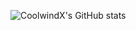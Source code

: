 ![CoolwindX's GitHub stats](https://github-readme-stats.vercel.app/api?username=coolwindx&theme=algolia&show_icons=true&count_private=true)
